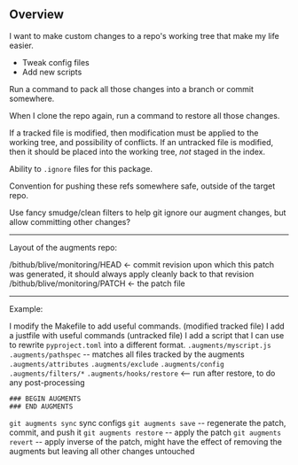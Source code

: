 ## Overview

I want to make custom changes to a repo's working tree that make my life easier.

- Tweak config files
- Add new scripts

Run a command to pack all those changes into a branch or commit somewhere.

When I clone the repo again, run a command to restore all those changes.

If a tracked file is modified, then modification must be applied to the working tree, and possibility of conflicts.
If an untracked file is modified, then it should be placed into the working tree, *not* staged in the index.

Ability to `.ignore` files for this package.

Convention for pushing these refs somewhere safe, outside of the target repo.

Use fancy smudge/clean filters to help git ignore our augment changes, but allow committing other changes?

---

Layout of the augments repo:

/bithub/blive/monitoring/HEAD <- commit revision upon which this patch was generated, it should always apply cleanly back to that revision
/bithub/blive/monitoring/PATCH <- the patch file

---

Example:

I modify the Makefile to add useful commands. (modified tracked file)
I add a justfile with useful commands (untracked file)
I add a script that I can use to rewrite `pyproject.toml` into a different format.
    `.augments/myscript.js`
    `.augments/pathspec` -- matches all files tracked by the augments
    `.augments/attributes`
    `.augments/exclude`
    `.augments/config`
    `.augments/filters/*`
    `.augments/hooks/restore` <-- run after restore, to do any post-processing

```
### BEGIN AUGMENTS
### END AUGMENTS
```

`git augments sync` sync configs
`git augments save` -- regenerate the patch, commit, and push it
`git augments restore` -- apply the patch
`git augments revert` -- apply inverse of the patch, might have the effect of removing the augments but leaving all other changes untouched
